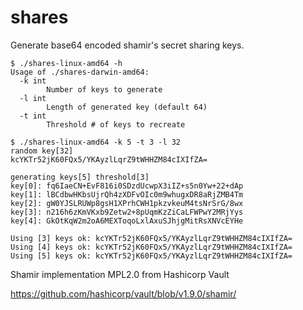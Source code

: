 # shares

Generate base64 encoded shamir's secret sharing keys.

```
$ ./shares-linux-amd64 -h
Usage of ./shares-darwin-amd64:
  -k int
    	Number of keys to generate
  -l int
    	Length of generated key (default 64)
  -t int
    	Threshold # of keys to recreate
```

```
$ ./shares-linux-amd64 -k 5 -t 3 -l 32
random key[32]
kcYKTr52jK60FQx5/YKAyzlLqrZ9tWHHZM84cIXIfZA=

generating keys[5] threshold[3]
key[0]: fq6IaeCN+EvF816i0SDzdUcwpX3iIZ+s5n0Yw+22+dAp
key[1]: lBCdbwHKbsUjrQh4zXDFvOIc0m9whugxDR8aRjZMB4Tm
key[2]: gW0YJSLRUWp8gsH1XPrhCWH1pkzvkeuM4tsNrSrG/8wx
key[3]: n216h6zKmVKxb9Zetw2+8pUqmKzZiCaLFWPwY2MRjYys
key[4]: GkOtKqW2m2oA6MEXToqoLxlAxuSJhjgMitRsXNVcEYHe

Using [3] keys ok: kcYKTr52jK60FQx5/YKAyzlLqrZ9tWHHZM84cIXIfZA=
Using [4] keys ok: kcYKTr52jK60FQx5/YKAyzlLqrZ9tWHHZM84cIXIfZA=
Using [5] keys ok: kcYKTr52jK60FQx5/YKAyzlLqrZ9tWHHZM84cIXIfZA=
```


Shamir implementation MPL2.0 from Hashicorp Vault

https://github.com/hashicorp/vault/blob/v1.9.0/shamir/

